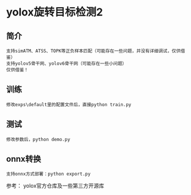 # yolox旋转目标检测2

 ## 简介

    支持simATM、ATSS、TOPK等正负样本匹配（可能存在一些问题，并没有详细调试，仅供借鉴）
    支持yolov5骨干网、yolov6骨干网（可能存在一些小问题）
    仅供借鉴！



## 训练

    修改exps\default里的配置文件后，直接python train.py



## 测试

    修改参数后，python demo.py



## onnx转换

    支持onnx方式部署：python export.py


参考：
    yolox官方仓库及一些第三方开源库

​    